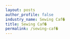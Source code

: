 ```yaml
---
layout: posts 
author_profile: false 
industry_name: Sewing Caf�
title: Sewing Caf�
permalink: /sewing-caf�
---
```

